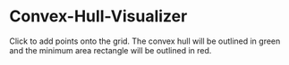 # Convex-Hull-Visualizer
Click to add points onto the grid. The convex hull will be outlined in green and the minimum area rectangle will be outlined in red.

